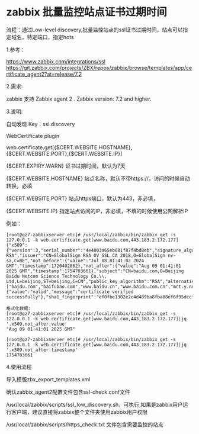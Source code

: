 # zabbix 批量监控站点证书过期时间
流程：通过Low-level discovery,批量监控站点的ssl证书过期时间，站点可以指定域名，特定端口，指定hots

1.参考：

https://www.zabbix.com/integrations/ssl
https://git.zabbix.com/projects/ZBX/repos/zabbix/browse/templates/app/certificate_agent2?at=release/7.2

2.需求:

zabbix 支持 Zabbix agent 2 .
Zabbix version: 7.2 and higher.

3.说明:

自动发现
Key：ssl.discovery

WebCertificate plugin

web.certificate.get[{$CERT.WEBSITE.HOSTNAME},{$CERT.WEBSITE.PORT},{$CERT.WEBSITE.IP}]

{$CERT.EXPIRY.WARN}	        证书过期时间，默认为7天

{$CERT.WEBSITE.HOSTNAME}	站点名称，默认不带https://，访问的时候自动转换，必填

{$CERT.WEBSITE.PORT}	    站点https端口，默认为443，非必填，

{$CERT.WEBSITE.IP}	        指定站点访问的IP，非必填，不填的时候使用公网解析IP

例如：
```
[root@gz7-zabbixserver etc]# /usr/local/zabbix/bin/zabbix_get -s 127.0.0.1 -k web.certificate.get[www.baidu.com,443,183.2.172.177]
{"x509":{"version":3,"serial_number":"4e4003a65eb681f87f4bd8eb","signature_algorithm":"SHA256-RSA","issuer":"CN=GlobalSign RSA OV SSL CA 2018,O=GlobalSign nv-sa,C=BE","not_before":{"value":"Jul 08 01:41:02 2024 GMT","timestamp":1720402862},"not_after":{"value":"Aug 09 01:41:01 2025 GMT","timestamp":1754703661},"subject":"CN=baidu.com,O=Beijing Baidu Netcom Science Technology Co.\\, Ltd,L=beijing,ST=beijing,C=CN","public_key_algorithm":"RSA","alternative_names":["baidu.com","baifubao.com","www.baidu.cn","www.baidu.com.cn","mct.y.nuomi.com","apollo.auto","dwz.cn","*.baidu.com","*.baifubao.com","*.baidustatic.com","*.bdstatic.com","*.bdimg.com","*.hao123.com","*.nuomi.com","*.chuanke.com","*.trustgo.com","*.bce.baidu.com","*.eyun.baidu.com","*.map.baidu.com","*.mbd.baidu.com","*.fanyi.baidu.com","*.baidubce.com","*.mipcdn.com","*.news.baidu.com","*.baidupcs.com","*.aipage.com","*.aipage.cn","*.bcehost.com","*.safe.baidu.com","*.im.baidu.com","*.baiducontent.com","*.dlnel.com","*.dlnel.org","*.dueros.baidu.com","*.su.baidu.com","*.91.com","*.hao123.baidu.com","*.apollo.auto","*.xueshu.baidu.com","*.bj.baidubce.com","*.gz.baidubce.com","*.smartapps.cn","*.bdtjrcv.com","*.hao222.com","*.haokan.com","*.pae.baidu.com","*.vd.bdstatic.com","*.cloud.baidu.com","click.hm.baidu.com","log.hm.baidu.com","cm.pos.baidu.com","wn.pos.baidu.com","update.pan.baidu.com"]},"result":{"value":"valid","message":"certificate verified successfully"},"sha1_fingerprint":"ef0fbe1302e2c4d489ba8fba88ef6f95dccf7be0","sha256_fingerprint":"9073ded9d993a934c29c5ec3c6afa7286d2f0f8848352f94d02035865d8568e2"}

格式化数据:
[root@gz7-zabbixserver etc]# /usr/local/zabbix/bin/zabbix_get -s 127.0.0.1 -k web.certificate.get[www.baidu.com,443,183.2.172.177]|jq '.x509.not_after.value'
"Aug 09 01:41:01 2025 GMT"

[root@gz7-zabbixserver etc]# /usr/local/zabbix/bin/zabbix_get -s 127.0.0.1 -k web.certificate.get[www.baidu.com,443,183.2.172.177]|jq '.x509.not_after.timestamp'
1754703661
```
4.使用流程

导入模版zbx_export_templates.xml

确认zabbix_agent2配置文件包含ssl-check.conf文件

/usr/local/zabbix/scripts/ssl_low_discovery.sh，可执行,如果是zabbix用户运行客户端，建议直接将zabbix整个文件夹使用zabbix用户权限

/usr/local/zabbix/scripts/https_check.txt 文件包含需要监控的站点